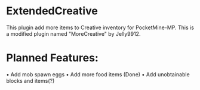 # ExtendedCreative
This plugin add more items to Creative inventory for PocketMine-MP. This is a modified plugin named "MoreCreative" by Jelly9912.

# Planned Features:


• Add mob spawn eggs
• Add more food items (Done)
• Add unobtainable blocks and items(?)
